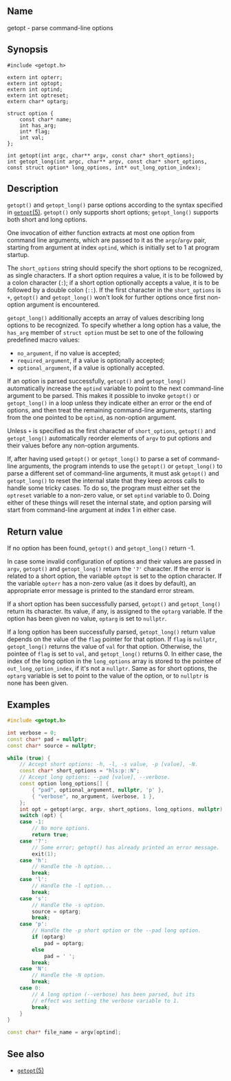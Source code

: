 ## Name

getopt - parse command-line options

## Synopsis

```**c++
#include <getopt.h>

extern int opterr;
extern int optopt;
extern int optind;
extern int optreset;
extern char* optarg;

struct option {
    const char* name;
    int has_arg;
    int* flag;
    int val;
};

int getopt(int argc, char** argv, const char* short_options);
int getopt_long(int argc, char** argv, const char* short_options, const struct option* long_options, int* out_long_option_index);
```

## Description

`getopt()` and `getopt_long()` parse options according to the syntax specified
in [`getopt`(5)](../man5/getopt.md). `getopt()` only supports short options;
`getopt_long()` supports both short and long options.

One invocation of either function extracts at most one option from command line
arguments, which are passed to it as the `argc`/`argv` pair, starting from
argument at index `optind`, which is initially set to 1 at program startup.

The `short_options` string should specify the short options to be recognized, as
single characters. If a short option requires a value, it is to be followed by a
colon character (`:`); if a short option optionally accepts a value, it is to be
followed by a double colon (`::`). If the first character in the `short_options`
is `+`, `getopt()` and `getopt_long()` won't look for further options once first
non-option argument is encountered.

`getopt_long()` additionally accepts an array of values describing long options
to be recognized. To specify whether a long option has a value, the `has_arg`
member of `struct option` must be set to one of the following predefined macro
values:

* `no_argument`, if no value is accepted;
* `required_argument`, if a value is optionally accepted;
* `optional_argument`, if a value is optionally accepted.

If an option is parsed successfully, `getopt()` and `getopt_long()`
automatically increase the `optind` variable to point to the next command-line
argument to be parsed. This makes it possible to invoke `getopt()` or
`getopt_long()` in a loop unless they indicate either an error or the end of
options, and then treat the remaining command-line arguments, starting from the
one pointed to be `optind`, as non-option argument.

Unless `+` is specified as the first character of `short_options`, `getopt()`
and `getopt_long()` automatically reorder elements of `argv` to put options and
their values before any non-option arguments.

If, after having used `getopt()` or `getopt_long()` to parse a set of
command-line arguments, the program intends to use the `getopt()` or
`getopt_long()` to parse a different set of command-line arguments, it must ask
`getopt()` and `getopt_long()` to reset the internal state that they keep across
calls to handle some tricky cases. To do so, the program must either set the
`optreset` variable to a non-zero value, or set `optind` variable to 0. Doing
either of these things will reset the internal state, and option parsing will
start from command-line argument at index 1 in either case.

## Return value

If no option has been found, `getopt()` and `getopt_long()` return -1.

In case some invalid configuration of options and their values are passed in
`argv`, `getopt()` and `getopt_long()` return the `'?'` character. If the error
is related to a short option, the variable `optopt` is set to the option
character. If the variable `opterr` has a non-zero value (as it does by
default), an appropriate error message is printed to the standard error stream.

If a short option has been successfully parsed, `getopt()` and `getopt_long()`
return its character. Its value, if any, is assigned to the `optarg` variable.
If the option has been given no value, `optarg` is set to `nullptr`.

If a long option has been successfully parsed, `getopt_long()` return value
depends on the value of the `flag` pointer for that option. If `flag` is
`nullptr`, `getopt_long()` returns the value of `val` for that option.
Otherwise, the pointee of `flag` is set to `val`, and `getopt_long()` returns 0.
In either case, the index of the long option in the `long_options` array is
stored to the pointee of `out_long_option_index`, if it's not a `nullptr`. Same
as for short options, the `optarg` variable is set to point to the value of the
option, or to `nullptr` is none has been given.

## Examples

```c++
#include <getopt.h>

int verbose = 0;
const char* pad = nullptr;
const char* source = nullptr;

while (true) {
    // Accept short options: -h, -l, -s value, -p [value], -N.
    const char* short_options = "hls:p::N";
    // Accept long options: --pad [value], --verbose.
    const option long_options[] {
        { "pad", optional_argument, nullptr, 'p' },
        { "verbose", no_argument, &verbose, 1 },
    };
    int opt = getopt(argc, argv, short_options, long_options, nullptr);
    switch (opt) {
    case -1:
        // No more options.
        return true;
    case '?':
        // Some error; getopt() has already printed an error message.
        exit(1);
    case 'h':
        // Handle the -h option...
        break;
    case 'l':
        // Handle the -l option...
        break;
    case 's':
        // Handle the -s option.
        source = optarg;
        break;
    case 'p':
        // Handle the -p short option or the --pad long option.
        if (optarg)
            pad = optarg;
        else
            pad = ' ';
        break;
    case 'N':
        // Handle the -N option.
        break;
    case 0:
        // A long option (--verbose) has been parsed, but its
        // effect was setting the verbose variable to 1.
        break;
    }
}

const char* file_name = argv[optind];
```

## See also

* [`getopt`(5)](../man5/getopt.md)
